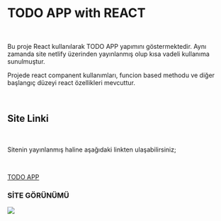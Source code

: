 <h1> TODO APP with REACT </h1>  </br>

<p> Bu proje React kullanılarak TODO APP yapımını göstermektedir. Aynı zamanda site netlify üzerinden yayınlanmış olup kısa vadeli kullanıma sunulmuştur. </br>

Projede react companent kullanımları, funcion based methodu ve diğer başlangıç düzeyi react özellikleri mevcuttur. </p> </br>

<h2> Site Linki </h2>  </br>

<p> Sitenin yayınlanmış haline aşağıdaki linkten ulaşabilirsiniz; </p>  </br>

<a href='https://cosmic-transformer-hb031221.netlify.app/'  > TODO APP </a> </br>

<h3> SİTE GÖRÜNÜMÜ </h3>

![](./public/assets/todo-app-screen.gif) </br> </br>
